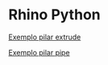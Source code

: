 # Rhino Python

[Exemplo pilar extrude](exemplo_rhino_pilar_tubular_extrude.py)


[Exemplo pilar pipe](exemplo_rhino_pilar_tubular_pipe.py)


